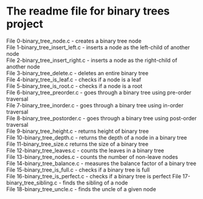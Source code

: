# The readme file for binary trees project  

File 0-binary_tree_node.c - creates a binary tree node  
File 1-binary_tree_insert_left.c - inserts a node as the left-child of another node  
File 2-binary_tree_insert_right.c - inserts a node as the right-child of another node  
File 3-binary_tree_delete.c - deletes an entire binary tree  
File 4-binary_tree_is_leaf.c - checks if a node is a leaf  
File 5-binary_tree_is_root.c - checks if a node is a root  
File 6-binary_tree_preorder.c - goes through a binary tree using pre-order traversal  
File 7-binary_tree_inorder.c - goes through a binary tree using in-order traversal  
File 8-binary_tree_postorder.c - goes through a binary tree using post-order traversal  
File 9-binary_tree_height.c - returns height of binary tree  
File 10-binary_tree_depth.c - returns the depth of a node in a binary tree  
File 11-binary_tree_size.c returns the size of a binary tree  
File 12-binary_tree_leaves.c - counts the leaves in a binary tree  
File 13-binary_tree_nodes.c - counts the number of non-leave nodes  
File 14-binary_tree_balance.c - measures the balance factor of a binary tree  
File 15-binary_tree_is_full.c - checks if a binary tree is full  
File 16-binary_tree_is_perfect.c - checks if a binary tree is perfect 
File 17-binary_tree_sibling.c - finds the sibling of a node   
File 18-binary_tree_uncle.c - finds the uncle of a given node  
